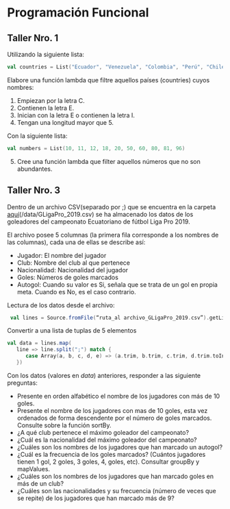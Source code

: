 # Programación Funcional
## Taller Nro. 1

Utilizando la siguiente lista:

```scala
val countries = List("Ecuador", "Venezuela", "Colombia", "Perú", "Chile", "Argentina", "Uruguay", "Paraguay", "Brasil")
```
Elabore una función lambda que filtre aquellos países (countries) cuyos nombres:
1. Empiezan por la letra C.
2. Contienen la letra E.
3. Inician con la letra E o contienen la letra I.
4. Tengan una longitud mayor que 5.

Con la siguiente lista:
```scala
val numbers = List(10, 11, 12, 18, 20, 50, 60, 80, 81, 96)
```
5. Cree una función lambda que filter aquellos números que no son abundantes.


## Taller Nro. 3

Dentro de un archivo CSV(separado por ;) que se encuentra en la carpeta [aquí](/data/GLigaPro_2019.csv)(/data/GLigaPro_2019.csv) se ha almacenado los datos de los goleadores del campeonato Ecuatoriano de fútbol Liga Pro 2019.

El archivo posee 5 columnas (la primera fila corresponde a los nombres de las columnas), cada una de ellas se describe así:
- Jugador: El nombre del jugador
- Club: Nombre del club al que pertenece
- Nacionalidad: Nacionalidad del jugador
- Goles: Números de goles marcados
- Autogol: Cuando su valor es Si, señala que se trata de un gol en propia meta. Cuando es No, es el caso contrario.

Lectura de los datos desde el archivo:

```scala
 val lines = Source.fromFile(“ruta_al archivo_GLigaPro_2019.csv”).getLines.drop(1).toList
```

Convertir a una lista de tuplas de 5 elementos

```scala
val data = lines.map(
   line => line.split(";") match { 
      case Array(a, b, c, d, e) => (a.trim, b.trim, c.trim, d.trim.toInt, e.trim) 
   })
```

Con los datos (valores en *data*) anteriores, responder a las siguiente preguntas:

- Presente en orden alfabético el nombre de los jugadores con más de 10 goles.
- Presente el nombre de los jugadores con mas de 10 goles, esta vez ordenados de forma descendente por el número de goles marcados. Consulte sobre la función sortBy.
- ¿A qué club pertenece el máximo goleador del campeonato?
- ¿Cuál es la nacionalidad del máximo goleador del campeonato?
- ¿Cuáles son los nombres de los jugadores que han marcado un autogol?
- ¿Cuál es la frecuencia de los goles marcados? (Cuántos jugadores tienen 1 gol, 2 goles, 3 goles, 4, goles, etc). Consultar groupBy y mapValues.
- ¿Cuáles son los nombres de los jugadores que han marcado goles en más de un club?
- ¿Cuáles son las nacionalidades y su frecuencia (número de veces que se repite) de los jugadores que han marcado más de 9?
